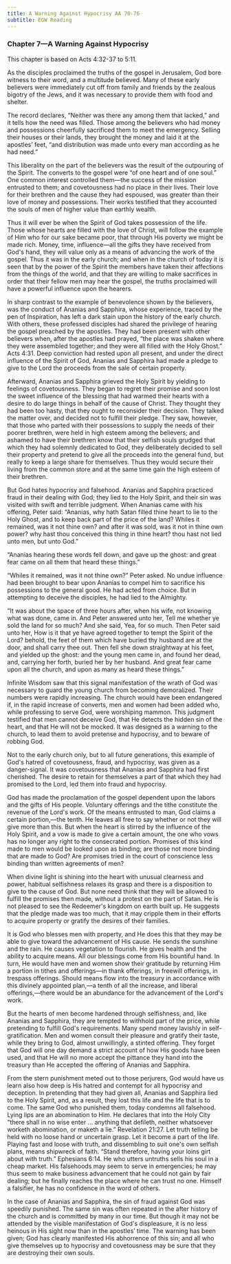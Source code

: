 ```yaml
---
title: A Warning Against Hypocrisy AA 70-76
subtitle: EGW Reading
---
```


### Chapter 7—A Warning Against Hypocrisy

This chapter is based on Acts 4:32-37 to 5:11.

As the disciples proclaimed the truths of the gospel in Jerusalem, God bore witness to their word, and a multitude believed. Many of these early believers were immediately cut off from family and friends by the zealous bigotry of the Jews, and it was necessary to provide them with food and shelter.

The record declares, “Neither was there any among them that lacked,” and it tells how the need was filled. Those among the believers who had money and possessions cheerfully sacrificed them to meet the emergency. Selling their houses or their lands, they brought the money and laid it at the apostles’ feet, “and distribution was made unto every man according as he had need.”

This liberality on the part of the believers was the result of the outpouring of the Spirit. The converts to the gospel were “of one heart and of one soul.” One common interest controlled them—the success of the mission entrusted to them; and covetousness had no place in their lives. Their love for their brethren and the cause they had espoused, was greater than their love of money and possessions. Their works testified that they accounted the souls of men of higher value than earthly wealth.

Thus it will ever be when the Spirit of God takes possession of the life. Those whose hearts are filled with the love of Christ, will follow the example of Him who for our sake became poor, that through His poverty we might be made rich. Money, time, influence—all the gifts they have received from God's hand, they will value only as a means of advancing the work of the gospel. Thus it was in the early church; and when in the church of today it is seen that by the power of the Spirit the members have taken their affections from the things of the world, and that they are willing to make sacrifices in order that their fellow men may hear the gospel, the truths proclaimed will have a powerful influence upon the hearers.

In sharp contrast to the example of benevolence shown by the believers, was the conduct of Ananias and Sapphira, whose experience, traced by the pen of Inspiration, has left a dark stain upon the history of the early church. With others, these professed disciples had shared the privilege of hearing the gospel preached by the apostles. They had been present with other believers when, after the apostles had prayed, “the place was shaken where they were assembled together; and they were all filled with the Holy Ghost.” Acts 4:31. Deep conviction had rested upon all present, and under the direct influence of the Spirit of God, Ananias and Sapphira had made a pledge to give to the Lord the proceeds from the sale of certain property.

Afterward, Ananias and Sapphira grieved the Holy Spirit by yielding to feelings of covetousness. They began to regret their promise and soon lost the sweet influence of the blessing that had warmed their hearts with a desire to do large things in behalf of the cause of Christ. They thought they had been too hasty, that they ought to reconsider their decision. They talked the matter over, and decided not to fulfill their pledge. They saw, however, that those who parted with their possessions to supply the needs of their poorer brethren, were held in high esteem among the believers; and ashamed to have their brethren know that their selfish souls grudged that which they had solemnly dedicated to God, they deliberately decided to sell their property and pretend to give all the proceeds into the general fund, but really to keep a large share for themselves. Thus they would secure their living from the common store and at the same time gain the high esteem of their brethren.

But God hates hypocrisy and falsehood. Ananias and Sapphira practiced fraud in their dealing with God; they lied to the Holy Spirit, and their sin was visited with swift and terrible judgment. When Ananias came with his offering, Peter said: “Ananias, why hath Satan filled thine heart to lie to the Holy Ghost, and to keep back part of the price of the land? Whiles it remained, was it not thine own? and after it was sold, was it not in thine own power? why hast thou conceived this thing in thine heart? thou hast not lied unto men, but unto God.”

“Ananias hearing these words fell down, and gave up the ghost: and great fear came on all them that heard these things.”

“Whiles it remained, was it not thine own?” Peter asked. No undue influence had been brought to bear upon Ananias to compel him to sacrifice his possessions to the general good. He had acted from choice. But in attempting to deceive the disciples, he had lied to the Almighty.

“It was about the space of three hours after, when his wife, not knowing what was done, came in. And Peter answered unto her, Tell me whether ye sold the land for so much? And she said, Yea, for so much. Then Peter said unto her, How is it that ye have agreed together to tempt the Spirit of the Lord? behold, the feet of them which have buried thy husband are at the door, and shall carry thee out. Then fell she down straightway at his feet, and yielded up the ghost: and the young men came in, and found her dead, and, carrying her forth, buried her by her husband. And great fear came upon all the church, and upon as many as heard these things.”

Infinite Wisdom saw that this signal manifestation of the wrath of God was necessary to guard the young church from becoming demoralized. Their numbers were rapidly increasing. The church would have been endangered if, in the rapid increase of converts, men and women had been added who, while professing to serve God, were worshiping mammon. This judgment testified that men cannot deceive God, that He detects the hidden sin of the heart, and that He will not be mocked. It was designed as a warning to the church, to lead them to avoid pretense and hypocrisy, and to beware of robbing God.

Not to the early church only, but to all future generations, this example of God's hatred of covetousness, fraud, and hypocrisy, was given as a danger-signal. It was covetousness that Ananias and Sapphira had first cherished. The desire to retain for themselves a part of that which they had promised to the Lord, led them into fraud and hypocrisy.

God has made the proclamation of the gospel dependent upon the labors and the gifts of His people. Voluntary offerings and the tithe constitute the revenue of the Lord's work. Of the means entrusted to man, God claims a certain portion,—the tenth. He leaves all free to say whether or not they will give more than this. But when the heart is stirred by the influence of the Holy Spirit, and a vow is made to give a certain amount, the one who vows has no longer any right to the consecrated portion. Promises of this kind made to men would be looked upon as binding; are those not more binding that are made to God? Are promises tried in the court of conscience less binding than written agreements of men?

When divine light is shining into the heart with unusual clearness and power, habitual selfishness relaxes its grasp and there is a disposition to give to the cause of God. But none need think that they will be allowed to fulfill the promises then made, without a protest on the part of Satan. He is not pleased to see the Redeemer's kingdom on earth built up. He suggests that the pledge made was too much, that it may cripple them in their efforts to acquire property or gratify the desires of their families.

It is God who blesses men with property, and He does this that they may be able to give toward the advancement of His cause. He sends the sunshine and the rain. He causes vegetation to flourish. He gives health and the ability to acquire means. All our blessings come from His bountiful hand. In turn, He would have men and women show their gratitude by returning Him a portion in tithes and offerings—in thank offerings, in freewill offerings, in trespass offerings. Should means flow into the treasury in accordance with this divinely appointed plan,—a tenth of all the increase, and liberal offerings,—there would be an abundance for the advancement of the Lord's work.

But the hearts of men become hardened through selfishness, and, like Ananias and Sapphira, they are tempted to withhold part of the price, while pretending to fulfill God's requirements. Many spend money lavishly in self-gratification. Men and women consult their pleasure and gratify their taste, while they bring to God, almost unwillingly, a stinted offering. They forget that God will one day demand a strict account of how His goods have been used, and that He will no more accept the pittance they hand into the treasury than He accepted the offering of Ananias and Sapphira.

From the stern punishment meted out to those perjurers, God would have us learn also how deep is His hatred and contempt for all hypocrisy and deception. In pretending that they had given all, Ananias and Sapphira lied to the Holy Spirit, and, as a result, they lost this life and the life that is to come. The same God who punished them, today condemns all falsehood. Lying lips are an abomination to Him. He declares that into the Holy City “there shall in no wise enter ... anything that defileth, neither whatsoever worketh abomination, or maketh a lie.” Revelation 21:27. Let truth telling be held with no loose hand or uncertain grasp. Let it become a part of the life. Playing fast and loose with truth, and dissembling to suit one's own selfish plans, means shipwreck of faith. “Stand therefore, having your loins girt about with truth.” Ephesians 6:14. He who utters untruths sells his soul in a cheap market. His falsehoods may seem to serve in emergencies; he may thus seem to make business advancement that he could not gain by fair dealing; but he finally reaches the place where he can trust no one. Himself a falsifier, he has no confidence in the word of others.

In the case of Ananias and Sapphira, the sin of fraud against God was speedily punished. The same sin was often repeated in the after history of the church and is committed by many in our time. But though it may not be attended by the visible manifestation of God's displeasure, it is no less heinous in His sight now than in the apostles’ time. The warning has been given; God has clearly manifested His abhorrence of this sin; and all who give themselves up to hypocrisy and covetousness may be sure that they are destroying their own souls.